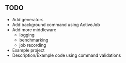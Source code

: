 
TODO
------
* Add generators
* Add background command using ActiveJob
* Add more middleware
   - logging
   - benchmarking
   - job recording
* Example project
* Description/Example code using command validations

